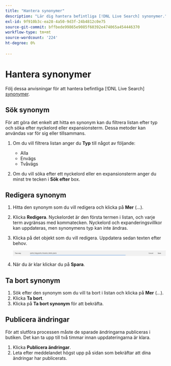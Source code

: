 ```yaml
---
title: "Hantera synonymer"
description: "Lär dig hantera befintliga [!DNL Live Search] synonymer."
exl-id: 9f910b3c-ea28-4a50-9d3f-24b4812c0e75
source-git-commit: bffbede99865e9085f60392e474065a454446370
workflow-type: tm+mt
source-wordcount: '224'
ht-degree: 0%

---
```


# Hantera synonymer

Följ dessa anvisningar för att hantera befintliga [!DNL Live Search] [synonymer](synonyms.md).

## Sök synonym

För att göra det enkelt att hitta en synonym kan du filtrera listan efter typ och söka efter nyckelord eller expansionsterm.  Dessa metoder kan användas var för sig eller tillsammans.

1. Om du vill filtrera listan anger du **Typ** till något av följande:

   * Alla
   * Envägs
   * Tvåvägs

1. Om du vill söka efter ett nyckelord eller en expansionsterm anger du minst tre tecken i **Sök efter** box.

## Redigera synonym

1. Hitta den synonym som du vill redigera och klicka på **Mer** (...).

1. Klicka **Redigera**.
Nyckelordet är den första termen i listan, och varje term avgränsas med kommatecken. Nyckelord och expanderingsvillkor kan uppdateras, men synonymens typ kan inte ändras.
1. Klicka på det objekt som du vill redigera. Uppdatera sedan texten efter behov.

   ![redigera tvåvägssynonym](assets/synonym-two-way-edit.png)

1. När du är klar klickar du på **Spara**.

## Ta bort synonym

1. Sök efter den synonym som du vill ta bort i listan och klicka på **Mer** (...).
1. Klicka **Ta bort**.
1. Klicka på **Ta bort synonym** för att bekräfta.

## Publicera ändringar

För att slutföra processen måste de sparade ändringarna publiceras i butiken. Det kan ta upp till två timmar innan uppdateringarna är klara.

1. Klicka **Publicera ändringar**.
1. Leta efter meddelandet högst upp på sidan som bekräftar att dina ändringar har publicerats.
